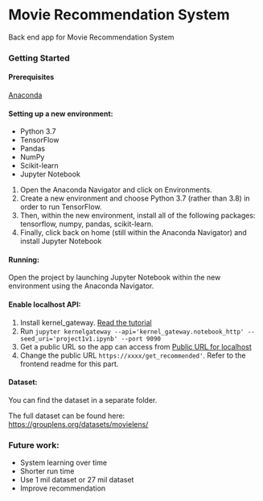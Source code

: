 # Movie Recommendation System
Back end app for Movie Recommendation System

### Getting Started

#### Prerequisites
[Anaconda](https://www.anaconda.com/products/individual)

#### Setting up a new environment:
* Python 3.7
* TensorFlow
* Pandas
* NumPy
* Scikit-learn
* Jupyter Notebook

1. Open the Anaconda Navigator and click on Environments.
2. Create a new environment and choose Python 3.7 (rather than 3.8) in order to run TensorFlow.
3. Then, within the new environment, install all of the following packages: tensorflow, numpy, pandas, scikit-learn.
4. Finally, click back on home (still within the Anaconda Navigator) and install Jupyter Notebook

#### Running:
Open the project by launching Jupyter Notebook within the new environment using the Anaconda Navigator.

#### Enable localhost API:
1. Install kernel_gateway. [Read the tutorial](https://ndres.me/post/jupyter-notebook-rest-api/)
2. Run `jupyter kernelgateway --api='kernel_gateway.notebook_http' --seed_uri='project1v1.ipynb' --port 9090`
3. Get a public URL so the app can access from [Public URL for localhost](https://tunnelin.com/)
4. Change the public URL `https://xxxx/get_recommended'`. Refer to the frontend readme for this part.

#### Dataset:

You can find the dataset in a separate folder.

The full dataset can be found here:
https://grouplens.org/datasets/movielens/

### Future work:
* System learning over time
* Shorter run time
* Use 1 mil dataset or 27 mil dataset
* Improve recommendation



